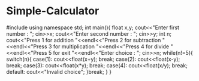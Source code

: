 # Simple-Calculator
#include<iostream>
using namespace std;
int main(){
    float x,y;
    cout<<"Enter first number : ";
    cin>>x;
    cout<<"Enter second number : ";
    cin>>y;
    int n;
    cout<<"Press 1 for addition "<<endl<<"Press 2 for subtraction "<<endl<<"Press 3 for multiplication "<<endl<<"Press 4 for divide "<<endl<<"Press 5 for exit "<<endl<<"Enter choice : ";
    cin>>n;
    while(n!=5){
        switch(n){
            case(1):
            cout<<float(x+y);
            break;
            case(2):
            cout<<float(x-y);
            break;
            case(3):
            cout<<float(x*y);
            break;
            case(4):
            cout<<float(x/y);
            break;
            default:
            cout<<"Invalid choice";
        }break;
    }
}
